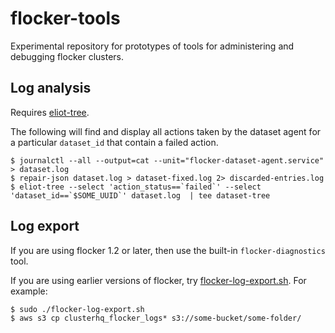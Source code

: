 # flocker-tools

Experimental repository for prototypes of tools for administering and debugging
flocker clusters.

## Log analysis

Requires [eliot-tree](https://github.com/jonathanj/eliottree).

The following will find and display all actions taken by the dataset agent for
a particular `dataset_id` that contain a failed action.

```
$ journalctl --all --output=cat --unit="flocker-dataset-agent.service" > dataset.log
$ repair-json dataset.log > dataset-fixed.log 2> discarded-entries.log
$ eliot-tree --select 'action_status==`failed`' --select 'dataset_id==`$SOME_UUID`' dataset.log  | tee dataset-tree
```

## Log export

If you are using flocker 1.2 or later, then use the built-in
`flocker-diagnostics` tool.

If you are using earlier versions of flocker, try
[flocker-log-export.sh](flocker-log-export.sh). For example:

```
$ sudo ./flocker-log-export.sh
$ aws s3 cp clusterhq_flocker_logs* s3://some-bucket/some-folder/
```
